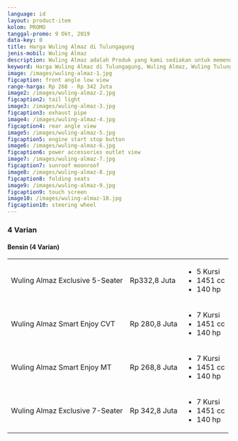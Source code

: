 ```yaml
---
language: id
layout: product-item
kolom: PROMO
tanggal-promo: 9 Okt, 2019
data-key: 0
title: Harga Wuling Almaz di Tulungagung
jenis-mobil: Wuling Almaz
description: Wuling Almaz adalah Produk yang kami sediakan untuk memenuhi kebutuhan Anda, Update PROMO, DISKON, PRODUK BARU dan HARGA TERBARU tentang Wuling Almaz di sini, Harga Wuling Almaz terbaru di Tulungagung.
keyword: Harga Wuling Almaz di Tulungagung, Wuling Almaz, Wuling Tulungagung, kredit mobil wuling dp murah, kredit dp murah wuling, mobil wulling, harga kredit wuling, wuling harga kredit, harga mobil baru wuling, wu ling confero, harga baru wuling, harga terbaru wuling, berapa harga wuling confero, harga wuling confero terbaru, bengkel resmi wuling
image: /images/wuling-almaz-1.jpg
figcaption: front angle low view
range-harga: Rp 268 - Rp 342 Juta
image2: /images/wuling-almaz-2.jpg
figcaption2: tail light
image3: /images/wuling-almaz-3.jpg
figcaption3: exhaust pipe
image4: /images/wuling-almaz-4.jpg
figcaption4: rear angle view
image5: /images/wuling-almaz-5.jpg
figcaption5: engine start stop button
image6: /images/wuling-almaz-6.jpg
figcaption6: power accessories outlet view
image7: /images/wuling-almaz-7.jpg
figcaption7: sunroof moonroof
image8: /images/wuling-almaz-8.jpg
figcaption8: folding seats
image9: /images/wuling-almaz-9.jpg
figcaption9: touch screen
image10: /images/wuling-almaz-10.jpg
figcaption10: steering wheel
---
```

<amp-accordion class="border-top">
    <section>
        <h3>4 Varian</h3>
        <amp-accordion>
            <section>
                <h4>Bensin <span>(4 Varian)</span>
                </h4>
                <div class="variants-compare-list">
                    <table>
                        <tbody>
                            <tr>
                                <td>
                                    <a>Wuling Almaz Exclusive 5-Seater </a>
                                </td>
                                <td>
                                    <span class="card-panel-price">Rp332,8 Juta</span>
                                </td>
                                <td>
                                    <ul class="card-panel-list">
                                        <li>5 Kursi</li>
                                        <li>1451 cc</li>
                                        <li>140 hp</li>
                                    </ul>
                                </td>
                            </tr>
                            <tr>
                                <td>
                                    <a title="Wuling Almaz Smart Enjoy CVT">Wuling Almaz Smart Enjoy CVT </a>
                                </td>
                                <td>
                                    <span class="card-panel-price">Rp 280,8 Juta</span>
                                </td>
                                <td>
                                    <ul class="card-panel-list">
                                        <li>7 Kursi</li>
                                        <li>1451 cc</li>
                                        <li>140 hp</li>
                                    </ul>
                                </td>
                            </tr>
                            <tr>
                                <td>
                                    <a>Wuling Almaz Smart Enjoy MT </a>
                                </td>
                                <td>
                                    <span class="card-panel-price">Rp 268,8 Juta</span>
                                </td>
                                <td>
                                    <ul class="card-panel-list">
                                        <li>7 Kursi</li>
                                        <li>1451 cc</li>
                                        <li>140 hp</li>
                                    </ul>
                                </td>
                            </tr>
                            <tr>
                                <td>
                                    <a>Wuling Almaz Exclusive 7-Seater </a>
                                </td>
                                <td>
                                    <span class="card-panel-price">Rp 342,8 Juta</span>
                                </td>
                                <td>
                                    <ul class="card-panel-list">
                                        <li>7 Kursi</li>
                                        <li>1451 cc</li>
                                        <li>140 hp</li>
                                    </ul>
                                </td>
                            </tr>
                        </tbody>
                    </table>
                </div>
            </section>
        </amp-accordion>
    </section>
</amp-accordion>
